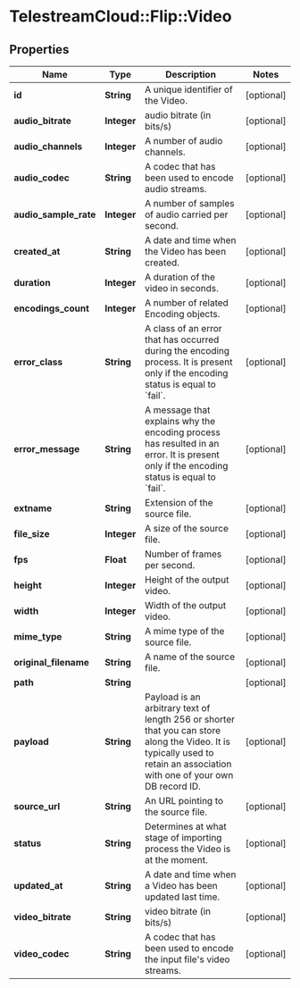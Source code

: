 # TelestreamCloud::Flip::Video

## Properties
Name | Type | Description | Notes
------------ | ------------- | ------------- | -------------
**id** | **String** | A unique identifier of the Video. | [optional] 
**audio_bitrate** | **Integer** | audio bitrate (in bits/s) | [optional] 
**audio_channels** | **Integer** | A number of audio channels. | [optional] 
**audio_codec** | **String** | A codec that has been used to encode audio streams. | [optional] 
**audio_sample_rate** | **Integer** | A number of samples of audio carried per second. | [optional] 
**created_at** | **String** | A date and time when the Video has been created. | [optional] 
**duration** | **Integer** | A duration of the video in seconds. | [optional] 
**encodings_count** | **Integer** | A number of related Encoding objects. | [optional] 
**error_class** | **String** | A class of an error that has occurred during the encoding process. It is present only if the encoding status is equal to &#x60;fail&#x60;. | [optional] 
**error_message** | **String** | A message that explains why the encoding process has resulted in an error. It is present only if the encoding status is equal to &#x60;fail&#x60;. | [optional] 
**extname** | **String** | Extension of the source file. | [optional] 
**file_size** | **Integer** | A size of the source file. | [optional] 
**fps** | **Float** | Number of frames per second. | [optional] 
**height** | **Integer** | Height of the output video. | [optional] 
**width** | **Integer** | Width of the output video. | [optional] 
**mime_type** | **String** | A mime type of the source file. | [optional] 
**original_filename** | **String** | A name of the source file. | [optional] 
**path** | **String** |  | [optional] 
**payload** | **String** | Payload is an arbitrary text of length 256 or shorter that you can store along the Video. It is typically used to retain an association with one of your own DB record ID. | [optional] 
**source_url** | **String** | An URL pointing to the source file. | [optional] 
**status** | **String** | Determines at what stage of importing process the Video is at the moment. | [optional] 
**updated_at** | **String** | A date and time when a Video has been updated last time. | [optional] 
**video_bitrate** | **String** | video bitrate (in bits/s) | [optional] 
**video_codec** | **String** | A codec that has been used to encode the input file&#39;s video streams. | [optional] 


